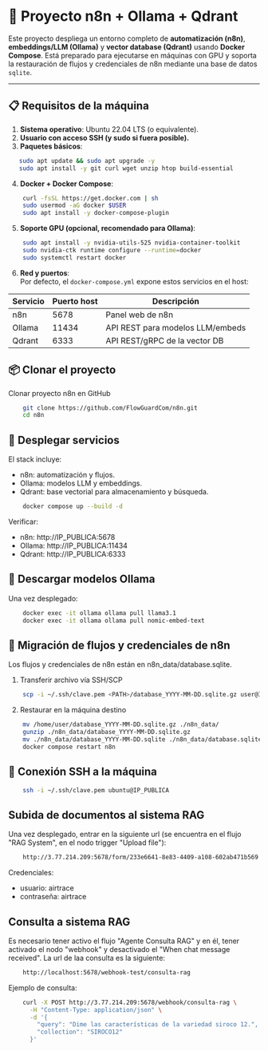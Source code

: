 # 🚀 Proyecto n8n + Ollama + Qdrant

Este proyecto despliega un entorno completo de **automatización (n8n)**, **embeddings/LLM (Ollama)** y **vector database (Qdrant)** usando **Docker Compose**. Está preparado para ejecutarse en máquinas con GPU y soporta la restauración de flujos y credenciales de n8n mediante una base de datos `sqlite`.

---

## 📋 Requisitos de la máquina

1. **Sistema operativo**: Ubuntu 22.04 LTS (o equivalente).
2. **Usuario con acceso SSH (y sudo si fuera posible).**
3. **Paquetes básicos**:
```bash
   sudo apt update && sudo apt upgrade -y
   sudo apt install -y git curl wget unzip htop build-essential
```
4. **Docker + Docker Compose**:
```bash
    curl -fsSL https://get.docker.com | sh
    sudo usermod -aG docker $USER
    sudo apt install -y docker-compose-plugin
```
5. **Soporte GPU (opcional, recomendado para Ollama)**:
```bash
    sudo apt install -y nvidia-utils-525 nvidia-container-toolkit
    sudo nvidia-ctk runtime configure --runtime=docker
    sudo systemctl restart docker
```
6. **Red y puertos**:  
Por defecto, el `docker-compose.yml` expone estos servicios en el host:  

| Servicio | Puerto host | Descripción                       |  
|----------|-------------|-----------------------------------|  
| n8n      | 5678        | Panel web de n8n                  |  
| Ollama   | 11434       | API REST para modelos LLM/embeds  |  
| Qdrant   | 6333        | API REST/gRPC de la vector DB     |  
   
## 📦 Clonar el proyecto
Clonar proyecto n8n en GitHub
```bash
    git clone https://github.com/FlowGuardCom/n8n.git
    cd n8n
```
    
## 🐳 Desplegar servicios
El stack incluye:
- n8n: automatización y flujos.
- Ollama: modelos LLM y embeddings.
- Qdrant: base vectorial para almacenamiento y búsqueda.
```bash
    docker compose up --build -d
```
Verificar:
- n8n: http://IP_PUBLICA:5678
- Ollama: http://IP_PUBLICA:11434
- Qdrant: http://IP_PUBLICA:6333

## 🤖 Descargar modelos Ollama
Una vez desplegado:
```bash
    docker exec -it ollama ollama pull llama3.1
    docker exec -it ollama ollama pull nomic-embed-text
```

## 🔄 Migración de flujos y credenciales de n8n
Los flujos y credenciales de n8n están en n8n_data/database.sqlite.
1. Transferir archivo vía SSH/SCP
```bash
    scp -i ~/.ssh/clave.pem <PATH>/database_YYYY-MM-DD.sqlite.gz user@IP_DESTINO:/home/ec2-user/
```
2. Restaurar en la máquina destino
```bash
    mv /home/user/database_YYYY-MM-DD.sqlite.gz ./n8n_data/
    gunzip ./n8n_data/database_YYYY-MM-DD.sqlite.gz
    mv ./n8n_data/database_YYYY-MM-DD.sqlite ./n8n_data/database.sqlite
    docker compose restart n8n
```

## 🔐 Conexión SSH a la máquina
```bash
    ssh -i ~/.ssh/clave.pem ubuntu@IP_PUBLICA
```

## Subida de documentos al sistema RAG
Una vez desplegado, entrar en la siguiente url (se encuentra en el flujo "RAG System", en el nodo trigger "Upload file"):
```bash
    http://3.77.214.209:5678/form/233e6641-8e83-4409-a108-602ab471b569
```

Credenciales:
- usuario: airtrace
- contraseña: airtrace

## Consulta a sistema RAG
Es necesario tener activo el flujo "Agente Consulta RAG" y en él, tener activado el nodo "webhook"
y desactivado el "When chat message received". La url de laa consulta es la siguiente:
```bash
    http://localhost:5678/webhook-test/consulta-rag
```

Ejemplo de consulta:
```bash
    curl -X POST http://3.77.214.209:5678/webhook/consulta-rag \
      -H "Content-Type: application/json" \
      -d '{
        "query": "Dime las características de la variedad siroco 12.",
        "collection": "SIROCO12"
      }'
```




